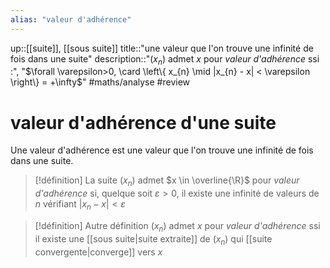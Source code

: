 ```yaml
---
alias: "valeur d'adhérence"
---
```

up::[[suite]], [[sous suite]]
title::"une valeur que l'on trouve une infinité de fois dans une suite"
description::"$(x_{n})$ admet $x$ pour _valeur d'adhérence_ ssi :", "$\forall \varepsilon>0, \card \left\{ x_{n} \mid |x_{n} - x| < \varepsilon \right\} = +\infty$"
#maths/analyse #review 
# valeur d'adhérence d'une suite
Une valeur d'adhérence est une valeur que l'on trouve une infinité de fois dans une suite.

> [!définition]
> La suite $(x_{n})$ admet $x \in \overline{\R}$ pour _valeur d'adhérence_ si, quelque soit $\varepsilon > 0$, il existe une infinité de valeurs de $n$ vérifiant $\left| x_{n} - x \right| < \varepsilon$

> [!définition] Autre définition
> $(x_{n})$ admet $x$ pour *valeur d'adhérence* ssi il existe une [[sous suite|suite extraite]] de $(x_{n})$ qui [[suite convergente|converge]] vers $x$

